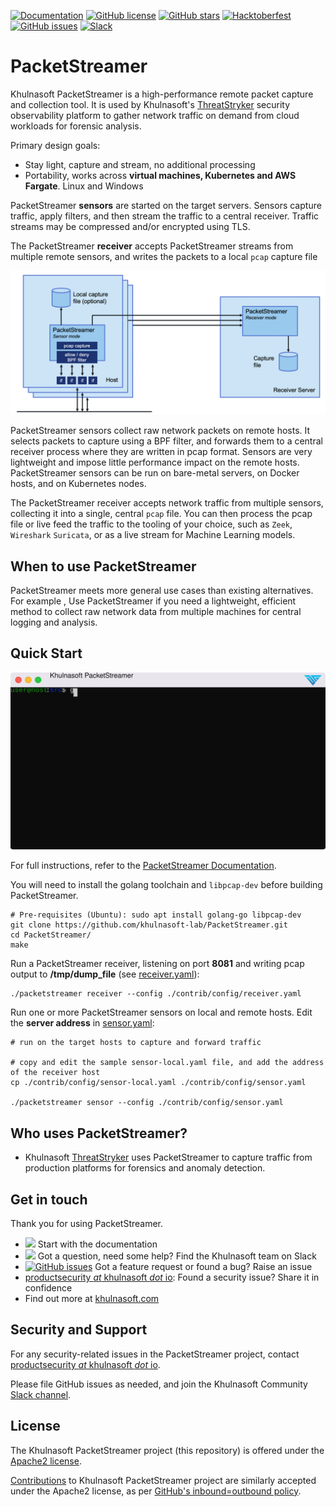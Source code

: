 [![Documentation](https://img.shields.io/badge/documentation-read-green)](https://docs.khulnasoft.com/packetstreamer)
[![GitHub license](https://img.shields.io/github/license/khulnasoft-lab/PacketStreamer)](https://github.com/khulnasoft-lab/PacketStreamer/blob/master/LICENSE)
[![GitHub stars](https://img.shields.io/github/stars/khulnasoft-lab/PacketStreamer)](https://github.com/khulnasoft-lab/PacketStreamer/stargazers)
[![Hacktoberfest](https://img.shields.io/github/hacktoberfest/2022/khulnasoft-lab/PacketStreamer)](https://github.com/khulnasoft-lab/PacketStreamer/issues)
[![GitHub issues](https://img.shields.io/github/issues/khulnasoft-lab/PacketStreamer)](https://github.com/khulnasoft-lab/PacketStreamer/issues)
[![Slack](https://img.shields.io/badge/slack-@khulnasoft-blue.svg?logo=slack)](https://join.slack.com/t/khulnasoft/shared_invite/zt-podmzle9-5X~qYx8wMaLt9bGWwkSdgQ)

# PacketStreamer

Khulnasoft PacketStreamer is a high-performance remote packet capture and
collection tool. It is used by Khulnasoft's [ThreatStryker](https://khulnasoft.com/threatstryker/)
security observability platform to gather network traffic on demand from cloud
workloads for forensic analysis.

Primary design goals:

* Stay light, capture and stream, no additional processing
* Portability, works across **virtual machines, Kubernetes and AWS Fargate**. Linux
  and Windows

PacketStreamer **sensors** are started on the target servers. Sensors capture
traffic, apply filters, and then stream the traffic to a central receiver.
Traffic streams may be compressed and/or encrypted using TLS.

The PacketStreamer **receiver** accepts PacketStreamer streams from multiple
remote sensors, and writes the packets to a local `pcap` capture file

<p align="center"><img src="https://raw.githubusercontent.com/khulnasoft-lab/PacketStreamer/main/images/readme/packetstreamer.png"/><p>

PacketStreamer sensors collect raw network packets on remote hosts. It selects packets
to capture using a BPF filter, and forwards them to a central receiver process
where they are written in pcap format.  Sensors are very lightweight and impose
little performance impact on the remote hosts. PacketStreamer sensors can be
run on bare-metal servers, on Docker hosts, and on Kubernetes nodes.

The PacketStreamer receiver accepts network traffic from multiple sensors,
collecting it into a single, central `pcap` file.  You can then process the 
pcap file or live feed the traffic to the tooling of your choice, such as
`Zeek`, `Wireshark` `Suricata`, or as a live stream for Machine Learning models.

## When to use PacketStreamer

PacketStreamer meets more general use cases than existing alternatives. For
example , Use PacketStreamer if you need a lightweight, efficient method to collect raw
network data from multiple machines for central logging and analysis.

## Quick Start

![PacketStreamer QuickStart](docs/docs/packetstreamer/img/packetstreamer.svg)

For full instructions, refer to the [PacketStreamer Documentation](https://docs.khulnasoft.com/packetstreamer/).

You will need to install the golang toolchain and `libpcap-dev` before building PacketStreamer.
  
```shell script
# Pre-requisites (Ubuntu): sudo apt install golang-go libpcap-dev
git clone https://github.com/khulnasoft-lab/PacketStreamer.git
cd PacketStreamer/
make
```

Run a PacketStreamer receiver, listening on port **8081** and writing pcap output to **/tmp/dump_file** (see [receiver.yaml](contrib/config/receiver.yaml)):
  
```shell script
./packetstreamer receiver --config ./contrib/config/receiver.yaml
```

Run one or more PacketStreamer sensors on local and remote hosts. Edit the **server address** in [sensor.yaml](contrib/config/sensor-local.yaml):

```shell script
# run on the target hosts to capture and forward traffic

# copy and edit the sample sensor-local.yaml file, and add the address of the receiver host
cp ./contrib/config/sensor-local.yaml ./contrib/config/sensor.yaml

./packetstreamer sensor --config ./contrib/config/sensor.yaml
```

  
## Who uses PacketStreamer?

 * Khulnasoft [ThreatStryker](https://khulnasoft.com/threatstryker/) uses
   PacketStreamer to capture traffic from production platforms for forensics
   and anomaly detection.

## Get in touch

Thank you for using PacketStreamer.

 * [<img src="https://img.shields.io/badge/documentation-read-green">](https://docs.khulnasoft.com/packetstreamer/) Start with the documentation
 * [<img src="https://img.shields.io/badge/slack-@khulnasoft-blue.svg?logo=slack">](https://join.slack.com/t/khulnasoft/shared_invite/zt-podmzle9-5X~qYx8wMaLt9bGWwkSdgQ) Got a question, need some help?  Find the Khulnasoft team on Slack
 * [![GitHub issues](https://img.shields.io/github/issues/khulnasoft-lab/PacketStreamer)](https://github.com/khulnasoft-lab/PacketStreamer/issues) Got a feature request or found a bug? Raise an issue
 * [productsecurity *at* khulnasoft *dot* io](SECURITY.md): Found a security issue? Share it in confidence
 * Find out more at [khulnasoft.com](https://khulnasoft.com/)

## Security and Support

For any security-related issues in the PacketStreamer project, contact [productsecurity *at* khulnasoft *dot* io](SECURITY.md).

Please file GitHub issues as needed, and join the Khulnasoft Community [Slack channel](https://join.slack.com/t/khulnasoft/shared_invite/zt-podmzle9-5X~qYx8wMaLt9bGWwkSdgQ).

## License

The Khulnasoft PacketStreamer project (this repository) is offered under the [Apache2 license](https://www.apache.org/licenses/LICENSE-2.0).

[Contributions](CONTRIBUTING.md) to Khulnasoft PacketStreamer project are similarly accepted under the Apache2 license, as per [GitHub's inbound=outbound policy](https://docs.github.com/en/github/site-policy/github-terms-of-service#6-contributions-under-repository-license).
